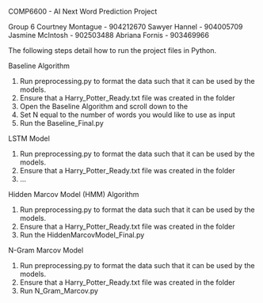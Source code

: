 COMP6600 - AI Next Word Prediction Project

Group 6
Courtney Montague - 904212670
Sawyer Hannel - 904005709
Jasmine McIntosh - 902503488
Abriana Fornis - 903469966

The following steps detail how to run the project files in Python.

Baseline Algorithm
1. Run preprocessing.py to format the data such that it can be used by the models.
2. Ensure that a Harry_Potter_Ready.txt file was created in the folder
3. Open the Baseline Algorithm and scroll down to the 
4. Set N equal to the number of words you would like to use as input
5. Run the Baseline_Final.py

LSTM Model
1. Run preprocessing.py to format the data such that it can be used by the models.
2. Ensure that a Harry_Potter_Ready.txt file was created in the folder
3. ...

Hidden Marcov Model (HMM) Algorithm
1. Run preprocessing.py to format the data such that it can be used by the models.
2. Ensure that a Harry_Potter_Ready.txt file was created in the folder
3. Run the HiddenMarcovModel_Final.py

N-Gram Marcov Model
1. Run preprocessing.py to format the data such that it can be used by the models.
2. Ensure that a Harry_Potter_Ready.txt file was created in the folder
3. Run N_Gram_Marcov.py